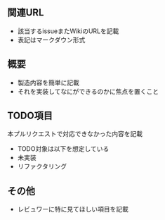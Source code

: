 ## 関連URL

* 該当するissueまたWikiのURLを記載
* 表記はマークダウン形式

## 概要

* 製造内容を簡単に記載
* それを実装してなにができるのかに焦点を置くこと

## TODO項目

本プルリクエストで対応できなかった内容を記載

* TODO対象は以下を想定している
* 未実装
* リファクタリング

## その他

* レビュワーに特に見てほしい項目を記載
